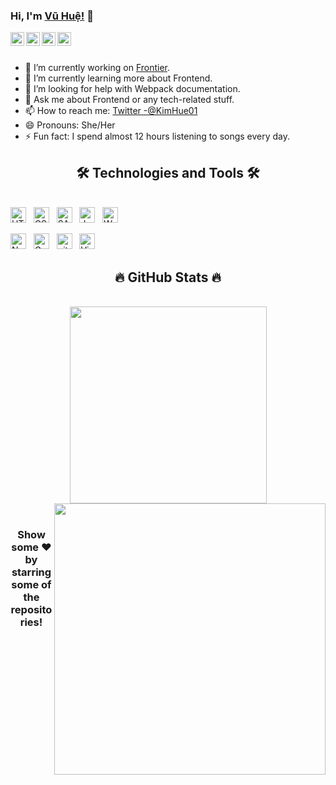 ### Hi, I'm [Vũ Huệ!](https://pawan.live) 👋


<a href="https://twitter.com/KimHue01">
  <img align="left" alt="KimHue's Twitter" width="22px" src="https://cdn.jsdelivr.net/npm/simple-icons@v3/icons/twitter.svg" />
</a>
<!-- <a href="https://linkedin.com/in/imthepk">
  <img align="left" alt="Pawan's Linkdein" width="22px" src="https://cdn.jsdelivr.net/npm/simple-icons@v3/icons/linkedin.svg" />
</a> -->
<a href="https://github.com/HueVu99">
  <img align="left" alt="Pawan's Github" width="22px" src="https://cdn.jsdelivr.net/npm/simple-icons@v3/icons/github.svg" />
</a>

<a href="https://www.instagram.com/vuhue21101/">
  <img align="left" alt="Pawan's Instagram" width="22px" src="https://cdn.jsdelivr.net/npm/simple-icons@v3/icons/instagram.svg" />
</a>
<a href="https://www.facebook.com/profile.php?id=100013396034123">
  <img align="left" alt="Pawan's Facebook" width="22px" src="https://cdn.jsdelivr.net/npm/simple-icons@v3/icons/facebook.svg" />
</a>
<!-- <a href="https://www.youtube.com/mtechviral/">
  <img align="left" alt="Pawan's Youtube" width="22px" src="https://cdn.jsdelivr.net/npm/simple-icons@v3/icons/youtube.svg" />
</a> -->

<br/>
<br/>


- 🔭 I’m currently working on [Frontier](https://frontier.xyz/).
- 🌱 I’m currently learning more about Frontend.
- 🤔 I’m looking for help with Webpack documentation.
- 💬 Ask me about Frontend or any tech-related stuff.
- 📫 How to reach me: [Twitter -@KimHue01](https://twitter.com/KimHue01) 
- 😄 Pronouns: She/Her
- ⚡ Fun fact: I spend almost 12 hours listening to songs every day.

<h2 align="center">🛠 Technologies and Tools 🛠</h2>
<br>
<span><img src="https://img.shields.io/badge/HTML-FFFFFF?logo=html5&logoColor=E34F26" alt="HTML logo" title="HTML" height="25" /></span>
&nbsp;
<span><img src="https://img.shields.io/badge/CSS-FFFFFF?logo=css&logoColor=1572B6" alt="CSS logo" title="CSS" height="25" /></span>
&nbsp;
<span><img src="https://img.shields.io/badge/Sass-FFFFFF?logo=sass&logoColor=CC6699" alt="SASS logo" title="SASS" height="25" /></span>
&nbsp;
<span><img src="https://img.shields.io/badge/JavaScript-FFFFFF?logo=javascript&logoColor=F7DF1E" alt="JavaScript logo" title="JavaScript" height="25" /></span>
&nbsp;
<span><img src="https://img.shields.io/badge/Webpack-FFFFFF?logo=webpack&logoColor=61DAFB" alt="Webpack logo" title="Webpack" height="25" /></span>
&nbsp;

<span><img src="https://img.shields.io/badge/Node.js-FFFFFF?logo=node.js&logoColor=00F200" alt="Node.js logo" title="Node.js" height="25" /></span>
&nbsp;
<span><img src="https://img.shields.io/badge/Gulp-FFFFFF?logo=gulp&logoColor=FFFFFF" alt="Gulp logo" title="Gulp" height="25" /></span>
&nbsp;
<span><img src="https://img.shields.io/badge/git-FFFFFF?logo=git&logoColor=F05032" alt="git logo" title="git" height="25" /></span>
&nbsp;
<span><img src="https://img.shields.io/badge/VS%20Code-FFFFFF?logo=visual-studio-code&logoColor=007ACC" alt="Visual Studio Code logo" title="Visual Studio Code" height="25" /></span>
&nbsp;
<br>

<h2 align="center">🔥 GitHub Stats 🔥</h2>
<br>
<div align=center>
  <a href="#" title="HueVu99">
    <img width="315" align="center" src="https://github-readme-stats.vercel.app/api/top-langs/?username=HueVu99&hide=c%23,powershell,Mathematica,Ruby,Objective-C,Objective-C%2b%2b,Cuda&title_color=61dafb&text_color=ffffff&icon_color=61dafb&bg_color=20232a&langs_count=8&layout=compact&border_color=61dafb&hide_border=true" />
  </a>
  <a href="#" title="HueVu99">
    <img align="right" width="434" src="https://github-readme-stats.vercel.app/api?username=HueVu99&show_icons=true&theme=react&border_color=61dafb&hide_border=true" />
  </a>
</div>

<br>


<div align="center">

### Show some ❤️ by starring some of the repositories!

</div>

